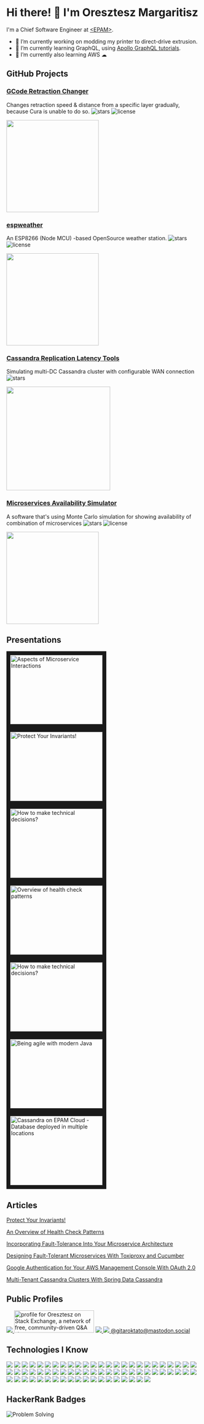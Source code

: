 # Hi there! 👋 I'm Oresztesz Margaritisz
I'm a Chief Software Engineer at [\<EPAM\>](https://github.com/epam).

- 🔭 I’m currently working on modding my printer to direct-drive extrusion.
- 🌱 I’m currently learning GraphQL, using [Apollo GraphQL tutorials](https://www.apollographql.com/tutorials).
- 🌱 I’m currently also learning AWS ☁

## GitHub Projects
### [GCode Retraction Changer](https://github.com/gitaroktato/gcode-retraction-changer)
Changes retraction speed & distance from a specific layer gradually, because Cura is unable to do so.
![stars](https://img.shields.io/github/stars/gitaroktato/gcode-retraction-changer?style=social)
![license](https://img.shields.io/github/license/gitaroktato/gcode-retraction-changer?style=social)

<img src="https://github.com/gitaroktato/gcode-retraction-changer/blob/master/images/IMG_20200729_165354.jpg" width=240>

### [espweather](https://github.com/gitaroktato/espweather)
An ESP8266 (Node MCU) -based OpenSource weather station.
![stars](https://img.shields.io/github/stars/gitaroktato/espweather?style=social)
![license](https://img.shields.io/github/license/gitaroktato/espweather?style=social)

<img src="https://github.com/gitaroktato/espweather/blob/master/img/1704799735185.jpg" width=240>

### [Cassandra Replication Latency Tools](https://github.com/gitaroktato/cassandra-replication-latency-tools)
Simulating multi-DC Cassandra cluster with configurable WAN connection
![stars](https://img.shields.io/github/stars/gitaroktato/cassandra-replication-latency-tools?style=social)

<img src="https://github.com/gitaroktato/cassandra-replication-latency-tools/blob/master/images/latency_ntp_with_128ms_sync.png" width=270>

### [Microservices Availability Simulator](https://github.com/gitaroktato/microservices-availability-simulator)
A software that's using Monte Carlo simulation for showing availability of combination of microservices
![stars](https://img.shields.io/github/stars/gitaroktato/microservices-availability-simulator?style=social)
![license](https://img.shields.io/github/license/gitaroktato/microservices-availability-simulator?style=social)

<img src="https://github.com/gitaroktato/microservices-availability-simulator/blob/master/docs/service_dependency_graph.png" width=240>

## Presentations
<a href="http://www.youtube.com/watch?feature=player_embedded&v=fyDecUmkYcA
" target="_blank"><img src="http://img.youtube.com/vi/fyDecUmkYcA/0.jpg" 
alt="Aspects of Microservice Interactions" width="240" height="180" border="10" /></a>
<a href="http://www.youtube.com/watch?feature=player_embedded&v=gxxKPhuw4e8
" target="_blank"><img src="http://img.youtube.com/vi/gxxKPhuw4e8/0.jpg" 
alt="Protect Your Invariants!" width="240" height="180" border="10" /></a>
<a href="http://www.youtube.com/watch?feature=player_embedded&v=RsJO8g8S1rE
" target="_blank"><img src="http://img.youtube.com/vi/RsJO8g8S1rE/0.jpg" 
alt="How to make technical decisions?" width="240" height="180" border="10" /></a>
<a href="http://www.youtube.com/watch?feature=player_embedded&v=k8ehd1sfxHg
" target="_blank"><img src="http://img.youtube.com/vi/k8ehd1sfxHg/0.jpg" 
alt="Overview of health check patterns" width="240" height="180" border="10" /></a>
<a href="http://www.youtube.com/watch?feature=player_embedded&v=-mWXg6hyFB4
" target="_blank"><img src="http://img.youtube.com/vi/-mWXg6hyFB4/0.jpg" 
alt="How to make technical decisions?" width="240" height="180" border="10" /></a>
<a href="http://www.youtube.com/watch?feature=player_embedded&v=qJc8gXO4XNI
" target="_blank"><img src="http://img.youtube.com/vi/qJc8gXO4XNI/0.jpg" 
alt="Being agile with modern Java" width="240" height="180" border="10" /></a>
<a href="http://www.youtube.com/watch?feature=player_embedded&v=xwHZ748UxYI
" target="_blank"><img src="http://img.youtube.com/vi/xwHZ748UxYI/0.jpg" 
alt="Cassandra on EPAM Cloud - Database deployed in multiple locations" width="240" height="180" border="10" /></a>

## Articles
[Protect Your Invariants!](https://dzone.com/articles/protect-your-invariants)

[An Overview of Health Check Patterns](https://dzone.com/articles/an-overview-of-health-check-patterns)

[Incorporating Fault-Tolerance Into Your Microservice Architecture](https://dzone.com/articles/incorporating-fault-tolerance-into-your-microservi)

[Designing Fault-Tolerant Microservices With Toxiproxy and Cucumber](https://dzone.com/articles/designing-fault-tolerant-microservices-with-toxipr)

[Google Authentication for Your AWS Management Console With OAuth 2.0](https://dzone.com/articles/google-authentication-for-your-aws-management-cons)

[Multi-Tenant Cassandra Clusters With Spring Data Cassandra](https://dzone.com/articles/multi-tenant-cassandra-cluster-with-spring-data-ca)

## Public Profiles
<a href="https://twitter.com/gitaroktato">
<img src="https://user-images.githubusercontent.com/1140629/192493814-9841d21d-6277-4d3d-85be-4361ac0e5ce1.png">
</a>
<a href="https://stackoverflow.com/users/8321787"><img src="https://stackoverflow.com/users/flair/8321787.png" width="208" height="58" alt="profile for Oresztesz on Stack Exchange, a network of free, community-driven Q&amp;A sites" title="profile for Oresztesz on Stack Exchange, a network of free, community-driven Q&amp;A sites"></a> 
<a href="https://dzone.com/users/2712582/oresztesz-margaritisz.html">
<img src="https://dzone.com/themes/dz20/images/dz_logo_2021_cropped.png">
</a>
<a href="https://wearecommunity.io/users/oresztesz-margaritisz">
<img src="https://user-images.githubusercontent.com/1140629/192493586-ad4246ad-b2d9-4096-8289-fcc25f164877.png">
</a>
<a rel="me" href="https://mastodon.social/@gitaroktato">@gitaroktato@mastodon.social</a>

<!-- https://simpleicons.org/?q=junit -->
<!-- https://img.shields.io/badge/-Kubernetes-blue?logo=apache-cassandra&style=for-the-badge&logoColor=white -->
## Technologies I Know
![](https://img.shields.io/badge/-Kubernetes-blue?logo=kubernetes&style=for-the-badge&logoColor=white)
![](https://img.shields.io/badge/-Helm-0F1689?logo=helm&style=for-the-badge&logoColor=white)
![](https://img.shields.io/badge/-Docker-2496ED?logo=docker&style=for-the-badge&logoColor=white)
![](https://img.shields.io/badge/-Jenkins-D24939?logo=jenkins&style=for-the-badge&logoColor=white)
![](https://img.shields.io/badge/-Spinnaker-139BB4?logo=spinnaker&style=for-the-badge&logoColor=white)
![](https://img.shields.io/badge/-Splunk-000000?logo=splunk&style=for-the-badge&logoColor=white)
![](https://img.shields.io/badge/-GraphQL-E10098?logo=graphql&style=for-the-badge&logoColor=white)
![](https://img.shields.io/badge/-Apollo%20GraphQL-311C87?logo=apollo-graphql&style=for-the-badge&logoColor=white)
![](https://img.shields.io/badge/-Swagger-85EA2D?logo=swagger&style=for-the-badge&logoColor=white)
![](https://img.shields.io/badge/-Traefik-24A1C1?logo=traefik-proxy&style=for-the-badge&logoColor=white)
![](https://img.shields.io/badge/-Java-3A75B0?logo=jar&style=for-the-badge&logoColor=black)
![](https://img.shields.io/badge/-OpenJDK-FFFFFF?logo=openjdk&style=for-the-badge&logoColor=black)
![](https://img.shields.io/badge/-SonarQube-4E9BCD?logo=sonarqube&style=for-the-badge&logoColor=white)
![](https://img.shields.io/badge/-JMeter-D22128?logo=apache-jmeter&style=for-the-badge&logoColor=white)
![](https://img.shields.io/badge/-Postman-FF6C37?logo=postman&style=for-the-badge&logoColor=white)
![](https://img.shields.io/badge/-Kotlin-7F52FF?logo=kotlin&style=for-the-badge&logoColor=white)
![](https://img.shields.io/badge/-Python-3776AB?logo=python&style=for-the-badge&logoColor=white)
![](https://img.shields.io/badge/-Go-00ADD8?logo=go&style=for-the-badge&logoColor=white)
![](https://img.shields.io/badge/-JUnit5-25A162?logo=junit5&style=for-the-badge&logoColor=white)
![](https://img.shields.io/badge/-Cucumber-23D96C?logo=cucumber&style=for-the-badge&logoColor=white)
![](https://img.shields.io/badge/-Spring-6DB33F?logo=spring&style=for-the-badge&logoColor=white)
![](https://img.shields.io/badge/-Spring%20Boot-6DB33F?logo=spring-boot&style=for-the-badge&logoColor=white)
![](https://img.shields.io/badge/-Spring%20Security-6DB33F?logo=spring-security&style=for-the-badge&logoColor=white)
![](https://img.shields.io/badge/-Quarkus-4695EB?logo=quarkus&style=for-the-badge&logoColor=white)
![](https://img.shields.io/badge/-Hibernate-59666C?logo=hibernate&style=for-the-badge&logoColor=white)
![](https://img.shields.io/badge/-Maven-C71A36?logo=apache-maven&style=for-the-badge&logoColor=white)
![](https://img.shields.io/badge/-Gradle-02303A?logo=gradle&style=for-the-badge&logoColor=white)
![](https://img.shields.io/badge/-Cassandra-1287B1?logo=apache-cassandra&style=for-the-badge&logoColor=white)
![](https://img.shields.io/badge/-MySQL-4479A1?logo=mysql&style=for-the-badge&logoColor=white)
![](https://img.shields.io/badge/-PostgreSQL-4169E1?logo=postgresql&style=for-the-badge&logoColor=white)
![](https://img.shields.io/badge/-RabbitMQ-FF6600?logo=rabbitmq&style=for-the-badge&logoColor=white)
![](https://img.shields.io/badge/-Kafka-231F20?logo=apache-kafka&style=for-the-badge&logoColor=white)
![](https://img.shields.io/badge/-Redis-DC382D?logo=redis&style=for-the-badge&logoColor=white)
![](https://img.shields.io/badge/-MongoDB-47A248?logo=mongodb&style=for-the-badge&logoColor=white)
![](https://img.shields.io/badge/-React-61DAFB?logo=react&style=for-the-badge&logoColor=white)
![](https://img.shields.io/badge/-NodeJS-339933?logo=node.js&style=for-the-badge&logoColor=white)
![](https://img.shields.io/badge/-Typescript-3178C6?logo=typescript&style=for-the-badge&logoColor=white)
![](https://img.shields.io/badge/-JavaScript-F7DF1E?logo=javascript&style=for-the-badge&logoColor=white)
![](https://img.shields.io/badge/-JWT-000000?logo=json-web-tokens&style=for-the-badge&logoColor=white)
![](https://img.shields.io/badge/-JSON-000000?logo=json&style=for-the-badge&logoColor=white)
![](https://img.shields.io/badge/-Markdown-000000?logo=markdown&style=for-the-badge&logoColor=white)
![](https://img.shields.io/badge/-Bash-4EAA25?logo=gnu-bash&style=for-the-badge&logoColor=white)
![](https://img.shields.io/badge/-Prometheus-E6522C?logo=prometheus&style=for-the-badge&logoColor=white)
![](https://img.shields.io/badge/-Grafana-F46800?logo=grafana&style=for-the-badge&logoColor=white)
![](https://img.shields.io/badge/-AWS-232F3E?logo=amazon-aws&style=for-the-badge&logoColor=white)
![](https://img.shields.io/badge/-AWS%20Lambda-FF9900?logo=aws-lambda&style=for-the-badge&logoColor=white)
![](https://img.shields.io/badge/-AWS%20S3-569A31?logo=amazon-s3&style=for-the-badge&logoColor=white)
![](https://img.shields.io/badge/-AWS%20RDS-27FFF?logo=amazon-rds&style=for-the-badge&logoColor=white)
![](https://img.shields.io/badge/-AWS%20DynamoDB-4053D6?logo=amazon-dynamodb&style=for-the-badge&logoColor=white)
![](https://img.shields.io/badge/-AWS%20APIGateway-FF4F8B?logo=amazon-api-gateway&style=for-the-badge&logoColor=white)
![](https://img.shields.io/badge/-AWS%20EC2-FF9900?logo=amazon-ec2&style=for-the-badge&logoColor=white)
![](https://img.shields.io/badge/-AWS%20ECS-FF9900?logo=amazon-ecs&style=for-the-badge&logoColor=white)
![](https://img.shields.io/badge/-AWS%20EKS-FF9900?logo=amazon-eks&style=for-the-badge&logoColor=white)
![](https://img.shields.io/badge/-AWS%20SQS-FF4F8B?logo=amazon-sqs&style=for-the-badge&logoColor=white)
![](https://img.shields.io/badge/-RaspberryPI-A22846?logo=raspberrypi&style=for-the-badge&logoColor=white)
![](https://img.shields.io/badge/-Arduino-00979D?logo=arduino&style=for-the-badge&logoColor=white)
![](https://img.shields.io/badge/-Linux-FCC624?logo=linux&style=for-the-badge&logoColor=white)
![](https://img.shields.io/badge/-Ubuntu-E95420?logo=ubuntu&style=for-the-badge&logoColor=white)
![](https://img.shields.io/badge/-git-F05032?logo=git&style=for-the-badge&logoColor=white)
![](https://img.shields.io/badge/-GitHub-181717?logo=github&style=for-the-badge&logoColor=white)
![](https://img.shields.io/badge/-GitHub%20Actions-2088FF?logo=github-actions&style=for-the-badge&logoColor=white)
![](https://img.shields.io/badge/-GitLab-FC6D26?logo=gitlab&style=for-the-badge&logoColor=white)
![](https://img.shields.io/badge/-IntelliJ-000000?logo=intellij-idea&style=for-the-badge&logoColor=white)
![](https://img.shields.io/badge/-PyCharm-000000?logo=pycharm&style=for-the-badge&logoColor=white)
![](https://img.shields.io/badge/-VSCode-007ACC?logo=visual-studio-code&style=for-the-badge&logoColor=white)
![](https://img.shields.io/badge/-VirtualBox-183A61?logo=virtualbox&style=for-the-badge&logoColor=white)
![](https://img.shields.io/badge/-Vagrant-1868F2?logo=vagrant&style=for-the-badge&logoColor=white)
![](https://img.shields.io/badge/-Diagrams.net-F08705?logo=diagrams.net&style=for-the-badge&logoColor=white)
![](https://img.shields.io/badge/-OctoPrint-13C100?logo=octoprint&style=for-the-badge&logoColor=white)

## HackerRank Badges
![Problem Solving](https://user-images.githubusercontent.com/1140629/192503013-053042a9-154c-4ec8-8e87-b5855a42cb9b.png)

<!--
**gitaroktato/gitaroktato** is a ✨ _special_ ✨ repository because its `README.md` (this file) appears on your GitHub profile.

Here are some ideas to get you started:

- 🔭 I’m currently working on ...
- 🌱 I’m currently learning ...
- 👯 I’m looking to collaborate on ...
- 🤔 I’m looking for help with ...
- 💬 Ask me about ...
- 📫 How to reach me: ...
- 😄 Pronouns: ...
- ⚡ Fun fact: ...
-->
